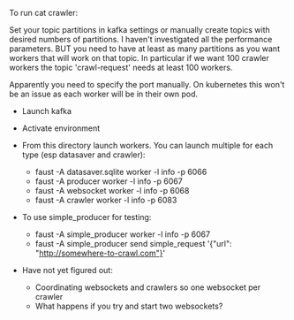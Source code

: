 To run cat crawler:

Set your topic partitions in kafka settings or manually create topics with
desired numbers of partitions. I haven't investigated all the performance
parameters. BUT you need to have at least as many partitions as you want
workers that will work on that topic. In particular if we want 100 crawler
workers the topic 'crawl-request' needs at least 100 workers.

Apparently you need to specify the port manually. On kubernetes this won't be
an issue as each worker will be in their own pod.

* Launch kafka
* Activate environment
* From this directory launch workers. You can launch multiple for each type (esp datasaver and crawler):
  * faust -A datasaver.sqlite worker -l info -p 6066
  * faust -A producer worker -l info -p 6067
  * faust -A websocket worker -l info -p 6068
  * faust -A crawler worker -l info -p 6083
* To use simple_producer for testing:
  * faust -A simple_producer worker -l info -p 6067
  * faust -A simple_producer send simple_request '{"url": "http://somewhere-to-crawl.com"}'

* Have not yet figured out:
  * Coordinating websockets and crawlers so one websocket per crawler
  * What happens if you try and start two websockets?
